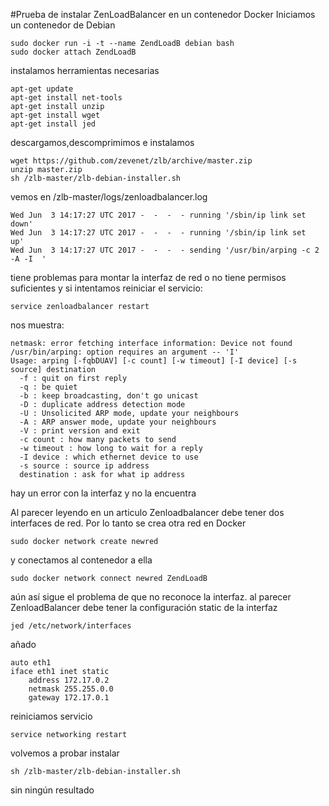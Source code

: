 #Prueba de instalar ZenLoadBalancer en un contenedor Docker
Iniciamos un contenedor de Debian
~~~
sudo docker run -i -t --name ZendLoadB debian bash
sudo docker attach ZendLoadB
~~~

instalamos herramientas necesarias
~~~
apt-get update
apt-get install net-tools
apt-get install unzip
apt-get install wget
apt-get install jed
~~~

descargamos,descomprimimos e instalamos
~~~
wget https://github.com/zevenet/zlb/archive/master.zip
unzip master.zip
sh /zlb-master/zlb-debian-installer.sh
~~~

vemos en /zlb-master/logs/zenloadbalancer.log
~~~
Wed Jun  3 14:17:27 UTC 2017 -  -  -  - running '/sbin/ip link set  down'
Wed Jun  3 14:17:27 UTC 2017 -  -  -  - running '/sbin/ip link set  up' 
Wed Jun  3 14:17:27 UTC 2017 -  -  -  - sending '/usr/bin/arping -c 2 -A -I  ' 
~~~
tiene problemas para montar la interfaz de red o no tiene permisos suficientes y si intentamos reiniciar el servicio:
~~~
service zenloadbalancer restart
~~~
nos muestra:
~~~
netmask: error fetching interface information: Device not found
/usr/bin/arping: option requires an argument -- 'I'
Usage: arping [-fqbDUAV] [-c count] [-w timeout] [-I device] [-s source] destination
  -f : quit on first reply
  -q : be quiet
  -b : keep broadcasting, don't go unicast
  -D : duplicate address detection mode
  -U : Unsolicited ARP mode, update your neighbours
  -A : ARP answer mode, update your neighbours
  -V : print version and exit
  -c count : how many packets to send
  -w timeout : how long to wait for a reply
  -I device : which ethernet device to use
  -s source : source ip address
  destination : ask for what ip address
~~~
hay un error con la interfaz y no la encuentra

Al parecer leyendo en un articulo Zenloadbalancer debe tener dos interfaces de red. Por lo tanto se crea otra red en Docker
~~~
sudo docker network create newred
~~~
y conectamos al contenedor a ella

~~~
sudo docker network connect newred ZendLoadB
~~~

aún así sigue el problema de que no reconoce la interfaz.
al parecer ZenloadBalancer debe tener la configuración static de la interfaz
~~~
jed /etc/network/interfaces
~~~

añado
~~~
auto eth1
iface eth1 inet static
    address 172.17.0.2
    netmask 255.255.0.0
    gateway 172.17.0.1
~~~

reiniciamos servicio
~~~
service networking restart
~~~

volvemos a probar instalar
~~~
sh /zlb-master/zlb-debian-installer.sh
~~~
sin ningún resultado



